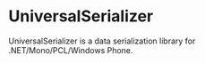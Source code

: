 # UniversalSerializer
UniversalSerializer is a data serialization library for .NET/Mono/PCL/Windows Phone.

